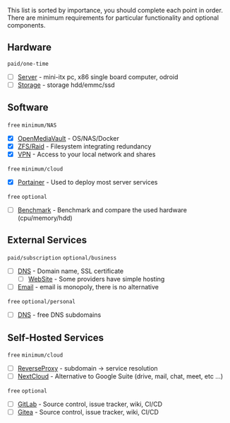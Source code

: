 This list is sorted by importance, you should complete each point in order.  
There are minimum requirements for particular functionality and optional components.  


## Hardware

`paid/one-time` 

- [ ] [Server](hardware.md#device) - mini-itx pc, x86 single board computer, odroid
- [ ] [Storage](hardware.md#storage) - storage hdd/emmc/ssd

## Software

`free` `minimum/NAS`

- [x] [OpenMediaVault](openmediavault.md) - OS/NAS/Docker
- [x] [ZFS/Raid](openmediavault.md#setup-zfs-raid) - Filesystem integrating redundancy
- [x] [VPN](openmediavault.md#vpn-wireguard) - Access to your local network and shares

`free` `minimum/cloud`

- [x] [Portainer](openmediavault.md#setup-docker) - Used to deploy most server services

`free` `optional`

- [ ] [Benchmark](benchmark.md) - Benchmark and compare the used hardware (cpu/memory/hdd)

## External Services 

`paid/subscription` `optional/business`

- [ ] [DNS](dns.md) - Domain name, SSL certificate
  - [ ] [WebSite](website.md) - Some providers have simple hosting
- [ ] [Email](email.md) - email is monopoly, there is no alternative

`free` `optional/personal`

- [ ] [DNS](https://freedns.afraid.org/domain/registry/) - free DNS subdomains

## Self-Hosted Services

`free` `minimum/cloud`

- [ ] [ReverseProxy](reverseproxy.md) - subdomain -> service resolution
- [ ] [NextCloud](nextcloud.md) - Alternative to Google Suite (drive, mail, chat, meet, etc ...)

`free` `optional`

- [ ] [GitLab](gitlab.md) - Source control, issue tracker, wiki, CI/CD
- [ ] [Gitea](services.md#Gitea) - Source control, issue tracker, wiki, CI/CD

